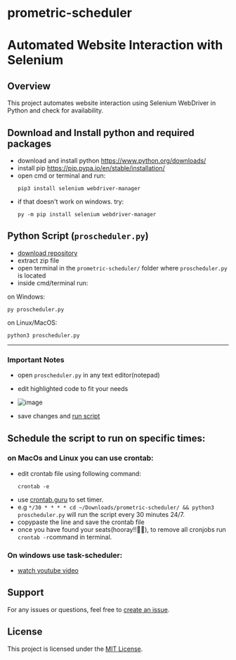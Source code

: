 # prometric-scheduler

# Automated Website Interaction with Selenium

## Overview

This project automates website interaction using Selenium WebDriver in Python and check for availability.

## Download and Install python and required packages
- download and install python https://www.python.org/downloads/
- install pip https://pip.pypa.io/en/stable/installation/
- open cmd or terminal and run:
  ```
  pip3 install selenium webdriver-manager
  ```
- if that doesn't work on windows. try:
  ```
  py -m pip install selenium webdriver-manager
  ```

## Python Script (`proscheduler.py`)
- [download repository](https://github.com/nash268/prometric-scheduler/archive/refs/heads/main.zip)
- extract zip file
- open terminal in the ``prometric-scheduler/`` folder where ``proscheduler.py`` is located
- inside cmd/terminal run:

on Windows:
  ```
  py proscheduler.py
  ```

on Linux/MacOS:
  ```
  python3 proscheduler.py
  ```
***

### Important Notes
- open ``proscheduler.py`` in any text editor(notepad)
- edit highlighted code to fit your needs
- ![image](https://github.com/nash268/prometric-scheduler/assets/130772656/ddd261ca-c924-47ea-a1f8-34095fbc2101)



- save changes and [run script](#python-script-proschedulerpy)


## Schedule the script to run on specific times:
### on MacOs and Linux you can use crontab:
- edit crontab file using following command: 
  ```
  crontab -e
  ```
- use [crontab.guru](https://crontab.guru/#*/30_*_*_*_*) to set timer.
- e.g ```*/30 * * * * cd ~/Downloads/prometric-scheduler/ && python3 proscheduler.py``` will run the script every 30 minutes 24/7.
- copypaste the line and save the crontab file
- once you have found your seats(hooray!!🎉🥳), to remove all cronjobs run ```crontab -r```command in terminal.

### On windows use task-scheduler:
- [watch youtube video](https://www.youtube.com/watch?v=IsuAltPOiEw&t=112s)

## Support

For any issues or questions, feel free to [create an issue](https://github.com/nash268/prometric-scheduler/issues).

## License

This project is licensed under the [MIT License](LICENSE).
